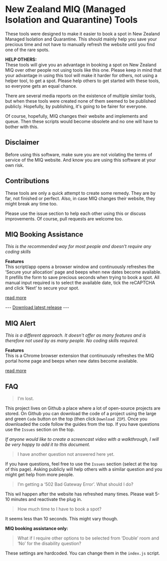 # New Zealand MIQ (Managed Isolation and Quarantine) Tools

These tools were designed to make it easier to book a spot in New Zealand Managed Isolation and Quarantine. This should mainly help you save your precious time and not have to manually refresh the website until you find one of the rare spots.

**HELP OTHERS:**  
These tools will give you an advantage in booking a spot on New Zealand MIQ over other people not using tools like this one. Please keep in mind that your advantage in using this tool will make it harder for others, not using a helper tool, to get a spot. Please help others to get started with these tools, so everyone gets an equal chance. 

There are several media reports on the existence of multiple similar tools, but when these tools were created none of them seemed to be published publicly. Hopefully, by publishing, it's going to be fairer for everyone. 

Of course, hopefully, MIQ changes their website and implements and queue. Then these scripts would become obsolete and no one will have to bother with this.

## Disclaimer

Before using this software, make sure you are not violating the terms of service of the MIQ website. And know you are using this software at your own risk. 

## Contributions

These tools are only a quick attempt to create some remedy. They are by far, not finished or perfect. Also, in case MIQ changes their website, they might break any time too. 

Please use the issue section to help each other using this or discuss improvements. Of course, pull requests are welcome too.

## MIQ Booking Assistance

*This is the recommended way for most people and doesn't require any coding skills*

**Features**  
This script/app opens a browser window and continuously refreshes the ‘Secure your allocation’ page and beeps when new dates become available. It prefills the form to save precious seconds when trying to book a spot. All manual input required is to select the available date, tick the reCAPTCHA and click ‘Next’ to secure your spot.

[read more](https://github.com/jvolker/miq-nz-booking-tools/blob/master/MIQ-Booking-Assistance/README.md)

--- [Download latest release](https://github.com/jvolker/miq-nz-booking-tools/releases/latest) ---

## MIQ Alert

*This is a different approach. It doesn't offer as many features and is therefore not used by as many people. No coding skills required.*

**Features**  
This is a Chrome browser extension that continuously refreshes the MIQ portal home page and beeps when new dates become available.


[read more](https://github.com/jvolker/miq-nz-booking-tools/blob/master/MIQ-Alert/README.md)
## FAQ

> I'm lost.

This project lives on Github a place where a lot of open-source projects are stored. On Github you can download the code of a project using the large and green `Code` button on the top (then click `Download ZIP`). Once you downloaded the code follow the guides from the top. If you have questions use the `Issues` section on the top.

_If anyone would like to create a screencast video with a walkthrough, I will be very happy to add it to this document._

> I have another question not answered here yet.

If you have questions, feel free to use the `Issues` section (select at the top of this page). Asking publicly will help others with a similar question and you might get help from more people.

> I’m getting a ‘502 Bad Gateway Error’. What should I do? 

This wil happen after the website has refreshed many times. Please wait 5-10 minutes and reactivate the plug in.

> How much time to I have to book a spot?

It seems less than 10 seconds. This might vary though.

**MIQ booking assistance only:**
> What if I require other options to be selected from ‘Double’ room and ‘No’ for the disability question? 

These settings are hardcoded. You can change them in the `index.js` script.
